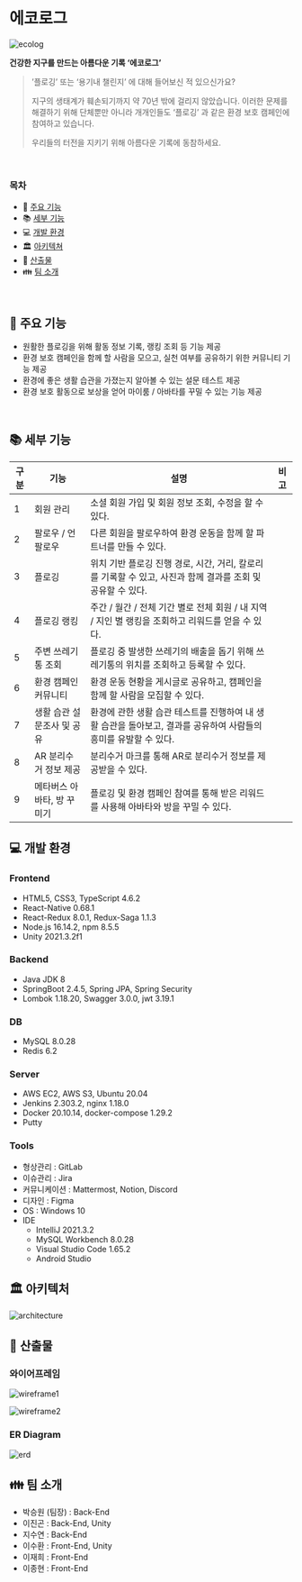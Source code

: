 # **에코로그**

![ecolog](https://lab.ssafy.com/s06-final/S06P31D101/-/wikis/uploads/68284a6816933dfea49dcaf5947a90cb/%EC%A0%9C%EB%AA%A9_%EC%97%86%EC%9D%8C-1.png)

**건강한 지구를 만드는 아름다운 기록 ‘에코로그’**

> ’플로깅’ 또는 ‘용기내 챌린지’ 에 대해 들어보신 적 있으신가요?
> 
> 지구의 생태계가 훼손되기까지 약 70년 밖에 걸리지 않았습니다.
> 이러한 문제를 해결하기 위해 단체뿐만 아니라 개개인들도 ‘플로깅’ 과 같은 환경 보호 캠페인에 참여하고 있습니다.
> 
> 우리들의 터전을 지키기 위해 아름다운 기록에 동참하세요.

<br>

### 목차

- :book: [주요 기능](#book-주요-기능)
- :books: [세부 기능](#books-세부-기능)
- :computer: [개발 환경](#computer-개발-환경)
- :classical_building: [아키텍쳐](#classical_building-아키텍처)
- :bookmark_tabs: [산출물](#bookmark_tabs-산출물)
- :family: [팀 소개](#family-팀-소개)

<br>

## :book: 주요 기능

- 원활한 플로깅을 위해 활동 정보 기록, 랭킹 조회 등 기능 제공
- 환경 보호 캠페인을 함께 할 사람을 모으고, 실천 여부를 공유하기 위한 커뮤니티 기능 제공
- 환경에 좋은 생활 습관을 가졌는지 알아볼 수 있는 설문 테스트 제공
- 환경 보호 활동으로 보상을 얻어 마이룸 / 아바타를 꾸밀 수 있는 기능 제공

<br>

## :books: 세부 기능

| 구분 | 기능 | 설명 | 비고 |
| --- | --- | --- | --- |
| 1 | 회원 관리 | 소셜 회원 가입 및 회원 정보 조회, 수정을 할 수 있다. |  |
| 2 | 팔로우 / 언팔로우 | 다른 회원을 팔로우하여 환경 운동을 함께 할 파트너를 만들 수 있다. |  |
| 3 | 플로깅 | 위치 기반 플로깅 진행 경로, 시간, 거리, 칼로리를 기록할 수 있고, 사진과 함께 결과를 조회 및 공유할 수 있다. |  |
| 4 | 플로깅 랭킹 | 주간 / 월간 / 전체 기간 별로 전체 회원 / 내 지역 / 지인 별 랭킹을 조회하고 리워드를 얻을 수 있다. |  |
| 5 | 주변 쓰레기통 조회 | 플로깅 중 발생한 쓰레기의 배출을 돕기 위해 쓰레기통의 위치를 조회하고 등록할 수 있다. |  |
| 6 | 환경 캠페인 커뮤니티 | 환경 운동 현황을 게시글로 공유하고, 캠페인을 함께 할 사람을 모집할 수 있다. |  |
| 7 | 생활 습관 설문조사 및 공유 | 환경에 관한 생활 습관 테스트를 진행하여 내 생활 습관을 돌아보고, 결과를 공유하여 사람들의 흥미를 유발할 수 있다. |  |
| 8 | AR 분리수거 정보 제공 | 분리수거 마크를 통해 AR로 분리수거 정보를 제공받을 수 있다. |  |
| 9 | 메타버스 아바타, 방 꾸미기 | 플로깅 및 환경 캠페인 참여를 통해 받은 리워드를 사용해 아바타와 방을 꾸밀 수 있다. |  |

## :computer: 개발 환경

### Frontend

- HTML5, CSS3, TypeScript 4.6.2
- React-Native 0.68.1
- React-Redux 8.0.1, Redux-Saga 1.1.3
- Node.js 16.14.2, npm 8.5.5
- Unity 2021.3.2f1

### Backend

- Java JDK 8
- SpringBoot 2.4.5, Spring JPA, Spring Security
- Lombok 1.18.20, Swagger 3.0.0, jwt 3.19.1

### DB

- MySQL 8.0.28
- Redis 6.2

### Server

- AWS EC2, AWS S3, Ubuntu 20.04
- Jenkins 2.303.2, nginx 1.18.0
- Docker 20.10.14, docker-compose 1.29.2
- Putty

### Tools

- 형상관리 : GitLab
- 이슈관리 : Jira
- 커뮤니케이션 : Mattermost, Notion, Discord
- 디자인 : Figma
- OS : Windows 10
- IDE
    - IntelliJ 2021.3.2
    - MySQL Workbench 8.0.28
    - Visual Studio Code 1.65.2
    - Android Studio

## :classical_building: 아키텍처

![architecture](https://lab.ssafy.com/s06-final/S06P31D101/-/wikis/uploads/71521a191b9ed0cca0f7dcb2fd80633c/Artboard_1.png)

## :bookmark_tabs: 산출물

### 와이어프레임

![wireframe1](https://lab.ssafy.com/s06-final/S06P31D101/-/wikis/uploads/c6c0ed7946711c933ff00d562682b0dd/%ED%99%94%EB%A9%B4_%EC%BA%A1%EC%B2%98_2022-05-17_171023.png)

![wireframe2](https://lab.ssafy.com/s06-final/S06P31D101/-/wikis/uploads/bfe938b79a05d6726bdacbc32d420287/%ED%99%94%EB%A9%B4_%EC%BA%A1%EC%B2%98_2022-05-17_171102.png)

### ER Diagram

![erd](https://lab.ssafy.com/s06-final/S06P31D101/-/wikis/uploads/dbc2ce03adb995cdef91f306a832ff5b/%ED%99%94%EB%A9%B4_%EC%BA%A1%EC%B2%98_2022-05-17_172249.png)

## :family: 팀 소개

- 박승원 (팀장) : Back-End
- 이진곤 : Back-End, Unity
- 지수연 : Back-End
- 이수환 : Front-End, Unity
- 이재희 : Front-End
- 이종현 : Front-End